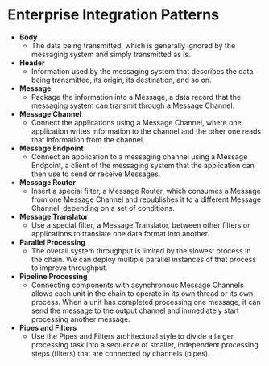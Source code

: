 # Enterprise Integration Patterns

- **Body**
  - The data being transmitted, which is generally ignored by the messaging system and simply transmitted as is.
- **Header**
  - Information used by the messaging system that describes the data being transmitted, its origin, its destination, and so on.
- **Message**
  - Package the information into a Message, a data record that the messaging system can transmit through a Message Channel.
- **Message Channel**
  - Connect the applications using a Message Channel, where one application writes information to the channel and the other one reads that information from the channel.
- **Message Endpoint**
  - Connect an application to a messaging channel using a Message Endpoint, a client of the messaging system that the application can then use to send or receive Messages.
- **Message Router**
  - Insert a special filter, a Message Router, which consumes a Message from one Message Channel and republishes it to a different Message Channel, depending on a set of conditions.
- **Message Translator**
  - Use a special filter, a Message Translator, between other filters or applications to translate one data format into another.
- **Parallel Processing**
  - The overall system throughput is limited by the slowest process in the chain. We can deploy multiple parallel instances of that process to improve throughput.
- **Pipeline Processing**
  - Connecting components with asynchronous Message Channels allows each unit in the chain to operate in its own thread or its own process. When a unit has completed processing one message, it can send the message to the output channel and immediately start processing another message.
- **Pipes and Filters**
  - Use the Pipes and Filters architectural style to divide a larger processing task into a sequence of smaller, independent processing steps (filters) that are connected by channels (pipes).
